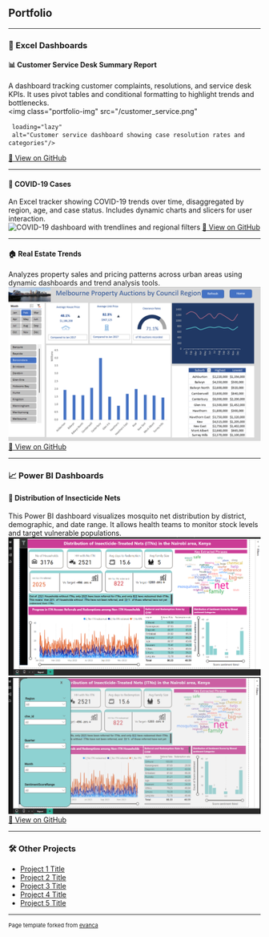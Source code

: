 ## Portfolio

---

### 🧾 Excel Dashboards

#### 📊 Customer Service Desk Summary Report  
A dashboard tracking customer complaints, resolutions, and service desk KPIs. It uses pivot tables and conditional formatting to highlight trends and bottlenecks.  
<img class="portfolio-img" 
     src="/customer_service.png" 

     loading="lazy" 
     alt="Customer service dashboard showing case resolution rates and categories"/>
<a href="https://github.com/korwa/Customer-Service-Desk-Summary-Report">📁 View on GitHub</a> 

---

#### 🦠 COVID-19 Cases  
An Excel tracker showing COVID-19 trends over time, disaggregated by region, age, and case status. Includes dynamic charts and slicers for user interaction.  
<img class="portfolio-img" 
     src="/COVID_19.png" 
     srcset="/COVID_19.png 1x, /COVID_19@2x.png 2x" 
     loading="lazy" 
     alt="COVID-19 dashboard with trendlines and regional filters"/>
<a href="https://github.com/korwa/COVID-19-Cases">📁 View on GitHub</a>  

---

#### 🏠 Real Estate Trends  
Analyzes property sales and pricing patterns across urban areas using dynamic dashboards and trend analysis tools.  
<img class="portfolio-img" 
     src="/Screenshot 2024-03-19 220256.png" 
     srcset="/Screenshot 2024-03-19 220256.png 1x, /Screenshot 2024-03-19 220256@2x.png 2x" 
     loading="lazy" 
     alt="Real estate pricing trends dashboard"/>
<a href="https://github.com/korwa/Real-Estate">📁 View on GitHub</a> 

---

### 📈 Power BI Dashboards

#### 🦟 Distribution of Insecticide Nets  
This Power BI dashboard visualizes mosquito net distribution by district, demographic, and date range. It allows health teams to monitor stock levels and target vulnerable populations.  
<img class="portfolio-img" 
     src="/net 2.png" 
     srcset="/net 2.png 1x /image@2x.png 2x" 
     loading="lazy" 
     alt="Power BI dashboard of insecticide net coverage"/>
<img class="portfolio-img" 
     src="/Screenshot nets.png" 
     srcset="/Screenshot nets.png 1x, /Screenshot nets.png 2x" 
     loading="lazy" 
     alt="Map view showing net distribution by region"/>
<a href="https://github.com/korwa/Distribution-of-Insecticide-Nets.xlsm">📁 View on GitHub</a> 

---

### 🛠️ Other Projects

- [Project 1 Title](http://example.com/)
- [Project 2 Title](http://example.com/)
- [Project 3 Title](http://example.com/)
- [Project 4 Title](http://example.com/)
- [Project 5 Title](http://example.com/)

---

<p style="font-size:11px">Page template forked from <a href="https://github.com/evanca/quick-portfolio">evanca</a></p>
